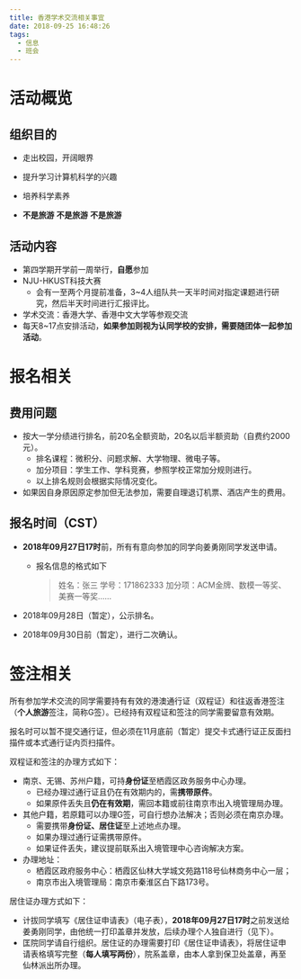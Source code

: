 ```yaml
---
title: 香港学术交流相关事宜
date: 2018-09-25 16:48:26
tags:
  - 信息
  - 班会
---
```


# 活动概览

## 组织目的

- 走出校园，开阔眼界

- 提升学习计算机科学的兴趣
- 培养科学素养

- **不是旅游** **不是旅游** **不是旅游** 

## 活动内容

- 第四学期开学前一周举行，**自愿**参加
- NJU-HKUST科技大赛
  - 会有一至两个月提前准备，3~4人组队共一天半时间对指定课题进行研究，然后半天时间进行汇报评比。
- 学术交流：香港大学、香港中文大学等参观交流
- 每天8~17点安排活动，**如果参加则视为认同学校的安排，需要随团体一起参加活动**。

# 报名相关

## 费用问题

- 按大一学分绩进行排名，前20名全额资助，20名以后半额资助（自费约2000元）。
  - 排名课程：微积分、问题求解、大学物理、微电子等。
  - 加分项目：学生工作、学科竞赛，参照学校正常加分规则进行。
  - 以上排名规则会根据实际情况变化。
- 如果因自身原因原定参加但无法参加，需要自理退订机票、酒店产生的费用。

## 报名时间（CST）

- **2018年09月27日17时**前，所有有意向参加的同学向姜勇刚同学发送申请。

  - 报名信息的格式如下

    > 姓名：张三
    > 学号：171862333
    > 加分项：ACM金牌、数模一等奖、美赛一等奖……

- 2018年09月28日（暂定），公示排名。

- 2018年09月30日前（暂定），进行二次确认。

# 签注相关

所有参加学术交流的同学需要持有有效的港澳通行证（双程证）和往返香港签注（**个人旅游**签注，简称G签）。已经持有双程证和签注的同学需要留意有效期。

报名时可以暂不提交通行证，但必须在11月底前（暂定）提交卡式通行证正反面扫描件或本式通行证内页扫描件。

双程证和签注的办理方式如下：

- 南京、无锡、苏州户籍，可持**身份证**至栖霞区政务服务中心办理。
  - 已经办理过通行证且仍在有效期内的，需**携带原件**。
  - 如果原件丢失且**仍在有效期**，需回本籍或前往南京市出入境管理局办理。
- 其他户籍，若原籍可以办理G签，可自行想办法解决；否则必须在南京办理。
  - 需要携带**身份证、居住证**至上述地点办理。
  - 如果办理过通行证需携带原件。
  - 如果证件丢失，建议提前联系出入境管理中心咨询解决方案。
- 办理地址：
  - 栖霞区政府服务中心：栖霞区仙林大学城文苑路118号仙林商务中心一层；
  - 南京市出入境管理局：南京市秦淮区白下路173号。

居住证办理方式如下：

- 计拔同学填写《居住证申请表》（电子表），**2018年09月27日17时**之前发送给姜勇刚同学，由他统一打印盖章并发放，后续办理个人独自进行（见下）。
- 匡院同学请自行组织。居住证的办理需要打印《居住证申请表》，将居住证申请表格填写完整（**每人填写两份**），院系盖章，由本人拿到保卫处盖章，再至仙林派出所办理。